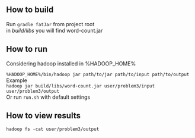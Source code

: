## How to build
Run `gradle fatJar` from project root  
in *build/libs* you will find word-count.jar

## How to run
Considering hadoop installed in %HADOOP_HOME%

`%HADOOP_HOME%/bin/hadoop jar path/to/jar path/to/input path/to/output`  
Example  
`hadoop jar build/libs/word-count.jar user/problem3/input user/problem3/output`  
Or run `run.sh` with default settings  
## How to view results
`hadoop fs -cat user/problem3/output`
